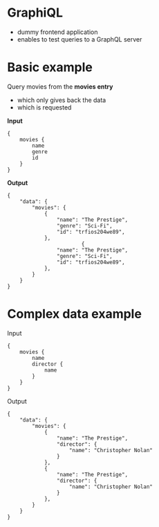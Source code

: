 # GraphiQL

- dummy frontend application
- enables to test queries to a GraphQL server

# Basic example

Query movies from the **movies entry**

- which only gives back the data
- which is requested

**Input**

```
{
    movies {
        name
        genre
        id
    }
}
```

**Output**

```
{
    "data": {
        "movies": {
            {
                "name": "The Prestige",
                "genre": "Sci-Fi",
                "id": "trfios204we89",
            },
                        {
                "name": "The Prestige",
                "genre": "Sci-Fi",
                "id": "trfios204we89",
            },
        }
    }
}
```

# Complex data example

Input

```
{
    movies {
        name
        director {
            name
        }
    }
}
```

Output

```
{
    "data": {
        "movies": {
            {
                "name": "The Prestige",
                "director": {
                    "name": "Christopher Nolan"
                }
            },
            {
                "name": "The Prestige",
                "director": {
                    "name": "Christopher Nolan"
                }
            },
        }
    }
}
```
